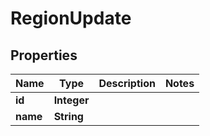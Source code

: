 # RegionUpdate

## Properties
Name | Type | Description | Notes
------------ | ------------- | ------------- | -------------
**id** | **Integer** |  | 
**name** | **String** |  | 
